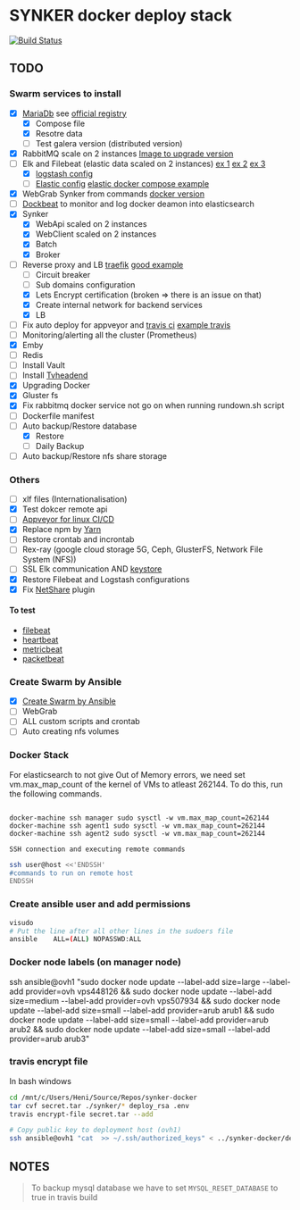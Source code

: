# SYNKER docker deploy stack

[![Build Status](https://travis-ci.org/Fazzani/synker-docker.svg?branch=master)](https://travis-ci.org/Fazzani/synker-docker)

## TODO

### Swarm services to install

- [x] [MariaDb][docker_mariadb] see [official registry][mariadb_registry]
  - [x] Compose file
  - [x] Resotre data
  - [ ] Test galera version (distributed version)
- [x] RabbitMQ scale on 2 instances [Image to upgrade version][RabbitMQ_Image_repo]
- [ ] Elk and Filebeat (elastic data scaled on 2 instances) [ex 1][ex_elk2] [ex 2][ex_elk] [ex 3][elk_3]
  - [x] [logstash config][link_logstash_config]
  - [ ] [Elastic config][elastic_off_guide] [elastic docker compose example][elastic_compose_ref]
- [x] WebGrab Synker from commands [docker version](https://github.com/linuxserver/docker-webgrabplus)
- [ ] [Dockbeat](https://github.com/Ingensi/dockbeat) to monitor and log docker deamon into elasticsearch
- [x] Synker
  - [x] WebApi       scaled on 2 instances
  - [x] WebClient    scaled on 2 instances
  - [x] Batch
  - [x] Broker
- [ ] Reverse proxy and LB [traefik][ex_traefik] [good example][traefix_good_example]
  - [ ] Circuit breaker
  - [ ] Sub domains configuration
  - [x] Lets Encrypt certification (broken => there is an issue on that)
  - [x] Create internal network for backend services
  - [x] LB
- [ ] Fix auto deploy for appveyor and [travis ci](#travis-deploy) [example travis][example_travis]
- [ ] Monitoring/alerting all the cluster (Prometheus)
- [x] Emby
- [ ] Redis
- [ ] Install Vault
- [ ] Install [Tvheadend]
- [x] Upgrading Docker
- [x] Gluster fs
- [x] Fix rabbitmq docker service not go on when running rundown.sh script
- [ ] Dockerfile manifest
- [ ] Auto backup/Restore database
  - [x] Restore
  - [ ] Daily Backup
- [ ] Auto backup/Restore nfs share storage

### Others

- [ ] xlf files (Internationalisation)
- [x] Test dokcer remote api
- [ ] [Appveyor for linux CI/CD][appveyor_linux]
- [x] Replace npm by [Yarn][vs2017_yarn]
- [ ] Restore crontab and incrontab
- [ ] Rex-ray (google cloud storage 5G, Ceph, GlusterFS, Network File System (NFS))
- [ ] SSL Elk communication AND [keystore][keystore_logstash]
- [x] Restore Filebeat and Logstash configurations
- [x] Fix [NetShare][NetShare] plugin

#### To test

* [filebeat][filebeat]
* [heartbeat][heartbeat]
* [metricbeat][metricbeat]
* [packetbeat][packetbeat]

### Create Swarm by Ansible

- [x] [Create Swarm by Ansible](https://thisendout.com/2016/09/13/deploying-docker-swarm-with-ansible/)
- [ ] WebGrab
- [ ] ALL custom scripts and crontab
- [ ] Auto creating nfs volumes

### Docker Stack

For elasticsearch to not give Out of Memory errors, we need set vm.max_map_count of the kernel of VMs to atleast 262144. To do this, run the following commands.

```shell

docker-machine ssh manager sudo sysctl -w vm.max_map_count=262144
docker-machine ssh agent1 sudo sysctl -w vm.max_map_count=262144
docker-machine ssh agent2 sudo sysctl -w vm.max_map_count=262144

```

`SSH connection and executing remote commands`

```sh
ssh user@host <<'ENDSSH'
#commands to run on remote host
ENDSSH

```

### Create ansible user and add permissions

```sh
visudo
# Put the line after all other lines in the sudoers file
ansible    ALL=(ALL) NOPASSWD:ALL
```

### Docker node labels (on manager node)

ssh ansible@ovh1 "sudo docker node update --label-add size=large --label-add provider=ovh vps448126 &&
sudo docker node update --label-add size=medium --label-add provider=ovh vps507934 &&
sudo docker node update --label-add size=small --label-add provider=arub arub1 &&
sudo docker node update --label-add size=small --label-add provider=arub arub2 &&
sudo docker node update --label-add size=small --label-add provider=arub arub3"

### travis encrypt file

In bash windows

```sh
cd /mnt/c/Users/Heni/Source/Repos/synker-docker
tar cvf secret.tar ./synker/* deploy_rsa .env
travis encrypt-file secret.tar --add

# Copy public key to deployment host (ovh1)
ssh ansible@ovh1 "cat  >> ~/.ssh/authorized_keys" < ../synker-docker/deploy_rsa.pub
```

## NOTES

>To backup mysql database we have to set `MYSQL_RESET_DATABASE` to true in travis build

[beats]: https://www.elastic.co/products/beats
[elastic]: https://www.elastic.co/
[filebeat]: https://www.elastic.co/guide/en/beats/filebeat/current/running-on-docker.html
[heartbeat]: https://www.elastic.co/guide/en/beats/heartbeat/current/running-on-docker.html
[metricbeat]: https://www.elastic.co/guide/en/beats/metricbeat/current/running-on-docker.html
[packetbeat]: https://www.elastic.co/guide/en/beats/packetbeat/current/running-on-docker.html
[Tvheadend]:https://github.com/linuxserver/docker-tvheadend
[ex_traefik]:https://zerokspot.com/weblog/2017/09/03/docker-stacks-for-local-development/
[ex_elk]:https://github.com/elastic/stack-docker/blob/master/docker-compose.yml
[ex_elk2]:https://github.com/ahromis/swarm-elk
[elk_3]:https://github.com/elastic/examples/blob/master/Miscellaneous/docker/full_stack_example/docker-compose-linux.yml
[elastic_compose_ref]:https://github.com/elastic/examples/blob/master/Miscellaneous/docker/full_stack_example/docker-compose-linux.yml
[elastic_off_guide]:https://www.elastic.co/guide/en/elasticsearch/reference/current/docker.html
[link_logstash_config]:https://www.elastic.co/guide/en/logstash/5.5/docker.html
[keystore_logstash]:https://www.elastic.co/guide/en/logstash/current/keystore.html
[NetShare]:http://netshare.containx.io/docs/getting-started
[docker_mariadb]:https://docs.docker.com/samples/library/mariadb
[example_travis]:https://www.linux.com/learn/automatically-deploy-build-images-travis
[travis_encrypt_file]:https://docs.travis-ci.com/user/encrypting-files/
[travis_example_1]:https://www.linux.com/learn/automatically-deploy-build-images-travis
[RabbitMQ_Image_repo]:https://github.com/harbur/docker-rabbitmq-cluster
[mariadb_registry]:https://hub.docker.com/_/mariadb/
[traefix_good_example]:https://medium.com/lucjuggery/docker-clouds-swarm-mode-feature-702bfae9bf23
[appveyor_linux]:https://www.appveyor.com/docs/getting-started-with-appveyor-for-linux/
[vs2017_yarn]:https://elanderson.net/2018/01/change-asp-net-core-from-npm-to-yarn/